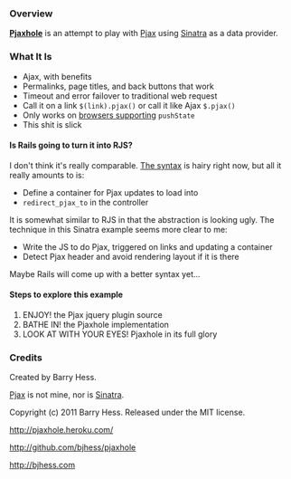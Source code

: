### Overview

**[Pjaxhole](http://pjaxhole.heroku.com/)** is an attempt to play with [Pjax](https://github.com/defunkt/jquery-pjax) using [Sinatra](http://www.sinatrarb.com/) as a data provider.

### What It Is

*   Ajax, with benefits
*   Permalinks, page titles, and back buttons that work
*   Timeout and error failover to traditional web request
*   Call it on a link `$(link).pjax()` or call it like Ajax `$.pjax()`
*   Only works on [browsers supporting](http://caniuse.com/#search=pushstate) `pushState`
*   This shit is slick

#### Is Rails going to turn it into RJS?

I don't think it's really comparable. [The syntax](https://github.com/rails/pjax_rails) is hairy right now, but all it really amounts to is:

*   Define a container for Pjax updates to load into
*   `redirect_pjax_to` in the controller

It is somewhat similar to RJS in that the abstraction is looking ugly. The technique in this Sinatra example seems more clear to me:

*   Write the JS to do Pjax, triggered on links and updating a container
*   Detect Pjax header and avoid rendering layout if it is there

Maybe Rails will come up with a better syntax yet...

#### Steps to explore this example

1. ENJOY! the Pjax jquery plugin source
2. BATHE IN! the Pjaxhole implementation
3. LOOK AT WITH YOUR EYES! Pjaxhole in its full glory

### Credits

Created by Barry Hess.

[Pjax](https://github.com/defunkt/jquery-pjax) is not mine, nor is [Sinatra](http://www.sinatrarb.com/).

Copyright (c) 2011 Barry Hess. Released under the MIT license.

http://pjaxhole.heroku.com/

http://github.com/bjhess/pjaxhole

http://bjhess.com